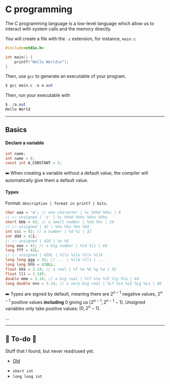 # C programming

<div class="row row-cols-md-2"><div>

The C programming language is a low-level language which allow us to interact with system calls and the memory directly.

You will create a file with the `.c` extension, for instance, `main.c`

```c
#include<stdio.h>

int main() {
    printf("Hello World\n");
}
```
</div><div>

Then, use `gcc` to generate an executable of your program.

```powershell
$ gcc main.c -o a.out
```

Then, run your executable with

```powershell
$ ./a.out
Hello World
```
</div></div>

<hr class="sep-both">

## Basics

<div class="row row-cols-md-2 mt-3"><div>

#### Declare a variable

```c
int name;
int name = 0;
const int A_CONSTANT = 5;
```

➡️ When creating a variable without a default value, the compiler will automatically give them a default value.

#### Types

Format: `description | format in printf | bits`.

```c
char aaa = 'a'; // one character | %c %hhd %hhi | 8
// 👉 unsigned | 'a' | %c %hhd %hhu %hhx %hho
short bbb = 42; // a small number | %hd %hi | 16
// 👉 unsigned | 42 | %hu %ho %hx %hX
int ccc = 42; // a number | %d %i | 32
int ddd = 42i;
// 👉 unsigned | 42U | %u %X
long eee = 42; // a big number | %ld %li | 64
long fff = 42L;
// 👉 unsigned | 42UL | %llu %llo %llx %llX
long long ggg = 42; // ... | %lld %lli | ...
long long hhh = 42ULL;
float kkk = 3.14; // a real | %f %e %E %g %a | 32
float lll = 3.14f;
double mmm = 3.14; // a big real | %lf %le %lE %lg %la | 64
long double nnn = 3.14; // a very big real | %Lf %Le %LE %Lg %La | 80
```

➡️ Types are signed by default, meaning there are $2^{n-1}$ negative values, $2^{n-1}$ positive values **including** 0 giving us $[2^{n-1}, 2^{n-1}-1]$. Unsigned variables only take positive values: $[0, 2^{n}-1]$.
</div><div>

...
</div></div>

<hr class="sep-both">

## 👻 To-do 👻

Stuff that I found, but never read/used yet.

<div class="row row-cols-md-2"><div>

* [Old](_old.md)
</div><div>

* `short int`
* `long long int`
</div></div>